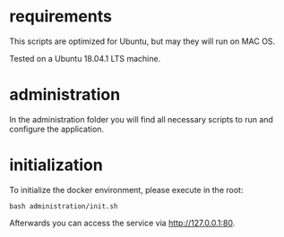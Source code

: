 # requirements

This scripts are optimized for Ubuntu, but may they will run on MAC OS.

Tested on a Ubuntu 18.04.1 LTS machine.

# administration

In the administration folder you will find all necessary scripts to run and configure the application.

# initialization

To initialize the docker environment, please execute in the root:

```
bash administration/init.sh
```

Afterwards you can access the service via http://127.0.0.1:80.
